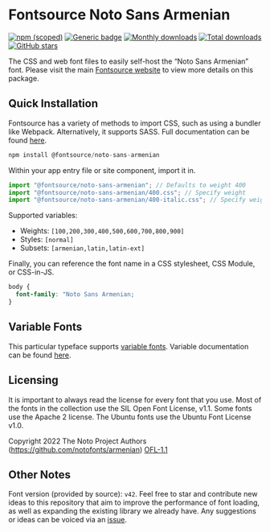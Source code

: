 # Fontsource Noto Sans Armenian

[![npm (scoped)](https://img.shields.io/npm/v/@fontsource/noto-sans-armenian?color=brightgreen)](https://www.npmjs.com/package/@fontsource/noto-sans-armenian) [![Generic badge](https://img.shields.io/badge/fontsource-passing-brightgreen)](https://github.com/fontsource/fontsource) [![Monthly downloads](https://badgen.net/npm/dm/@fontsource/noto-sans-armenian)](https://github.com/fontsource/fontsource) [![Total downloads](https://badgen.net/npm/dt/@fontsource/noto-sans-armenian)](https://github.com/fontsource/fontsource) [![GitHub stars](https://img.shields.io/github/stars/fontsource/fontsource.svg?style=social&label=Star)](https://github.com/fontsource/fontsource/stargazers)

The CSS and web font files to easily self-host the “Noto Sans Armenian” font. Please visit the main [Fontsource website](https://fontsource.org/fonts/noto-sans-armenian) to view more details on this package.

## Quick Installation

Fontsource has a variety of methods to import CSS, such as using a bundler like Webpack. Alternatively, it supports SASS. Full documentation can be found [here](https://fontsource.org/docs/introduction).

```javascript
npm install @fontsource/noto-sans-armenian
```

Within your app entry file or site component, import it in.

```javascript
import "@fontsource/noto-sans-armenian"; // Defaults to weight 400
import "@fontsource/noto-sans-armenian/400.css"; // Specify weight
import "@fontsource/noto-sans-armenian/400-italic.css"; // Specify weight and style

```

Supported variables:
- Weights: `[100,200,300,400,500,600,700,800,900]`
- Styles: `[normal]`
- Subsets: `[armenian,latin,latin-ext]`

Finally, you can reference the font name in a CSS stylesheet, CSS Module, or CSS-in-JS.

```css
body {
  font-family: "Noto Sans Armenian;
}
```

## Variable Fonts

This particular typeface supports [variable fonts](https://developer.mozilla.org/en-US/docs/Web/CSS/CSS_Fonts/Variable_Fonts_Guide).
Variable documentation can be found [here](https://fontsource.org/docs/variable-fonts).

## Licensing
It is important to always read the license for every font that you use.
Most of the fonts in the collection use the SIL Open Font License, v1.1. Some fonts use the Apache 2 license. The Ubuntu fonts use the Ubuntu Font License v1.0.

Copyright 2022 The Noto Project Authors (https://github.com/notofonts/armenian)
[OFL-1.1](http://scripts.sil.org/OFL)

## Other Notes
Font version (provided by source): `v42`.
Feel free to star and contribute new ideas to this repository that aim to improve the performance of font loading, as well as expanding the existing library we already have. Any suggestions or ideas can be voiced via an [issue](https://github.com/fontsource/fontsource/issues).